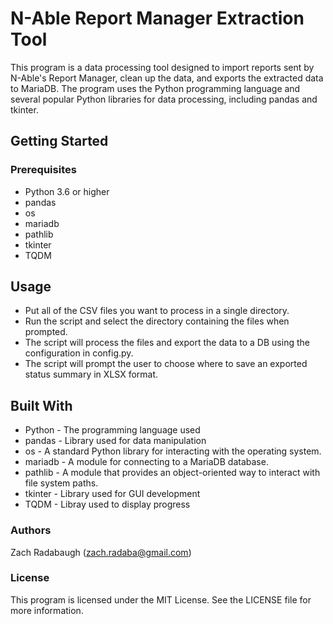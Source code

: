 # N-Able Report Manager Extraction Tool
This program is a data processing tool designed to import reports sent by N-Able's Report Manager, clean up the data, and exports the extracted data to MariaDB. The program uses the Python programming language and several popular Python libraries for data processing, including pandas and tkinter.

## Getting Started
### Prerequisites
* Python 3.6 or higher
* pandas
* os
* mariadb
* pathlib
* tkinter
* TQDM

## Usage
* Put all of the CSV files you want to process in a single directory.
* Run the script and select the directory containing the files when prompted.
* The script will process the files and export the data to a DB using the configuration in config.py.
* The script will prompt the user to choose where to save an exported status summary in XLSX format.

## Built With
* Python - The programming language used
* pandas - Library used for data manipulation
* os - A standard Python library for interacting with the operating system.
* mariadb - A module for connecting to a MariaDB database.
* pathlib - A module that provides an object-oriented way to interact with file system paths.
* tkinter - Library used for GUI development
* TQDM - Libray used to display progress

### Authors
Zach Radabaugh (zach.radaba@gmail.com)
### License
This program is licensed under the MIT License. See the LICENSE file for more information.